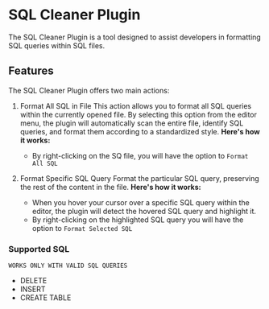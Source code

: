 # SQL Cleaner Plugin

The SQL Cleaner Plugin is a tool designed to assist developers in formatting SQL queries within SQL files.

## Features
The SQL Cleaner Plugin offers two main actions:

1. Format All SQL in File
   This action allows you to format all SQL queries within the currently opened file. 
   By selecting this option from the editor menu, 
   the plugin will automatically scan the entire file, identify SQL queries, 
   and format them according to a standardized style. 
   **Here's how it works:**
   - By right-clicking on the SQ file, you will have the option to ``Format All SQL``

2. Format Specific SQL Query
   Format the particular SQL query, preserving the rest of the content in the file. 
   **Here's how it works:**
    - When you hover your cursor over a specific SQL query 
      within the editor, the plugin will detect the hovered SQL query and highlight it.
    - By right-clicking on the highlighted SQL query 
       you will have the option to ``Format Selected SQL``

### Supported SQL

``WORKS ONLY WITH VALID SQL QUERIES``

- DELETE
- INSERT
- CREATE TABLE